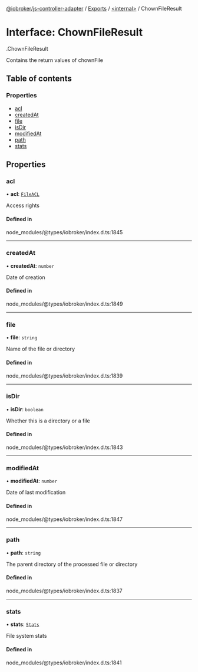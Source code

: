 [@iobroker/js-controller-adapter](../README.md) / [Exports](../modules.md) / [<internal\>](../modules/internal_.md) / ChownFileResult

# Interface: ChownFileResult

[<internal>](../modules/internal_.md).ChownFileResult

Contains the return values of chownFile

## Table of contents

### Properties

- [acl](internal_.ChownFileResult.md#acl)
- [createdAt](internal_.ChownFileResult.md#createdat)
- [file](internal_.ChownFileResult.md#file)
- [isDir](internal_.ChownFileResult.md#isdir)
- [modifiedAt](internal_.ChownFileResult.md#modifiedat)
- [path](internal_.ChownFileResult.md#path)
- [stats](internal_.ChownFileResult.md#stats)

## Properties

### acl

• **acl**: [`FileACL`](internal_.FileACL.md)

Access rights

#### Defined in

node_modules/@types/iobroker/index.d.ts:1845

___

### createdAt

• **createdAt**: `number`

Date of creation

#### Defined in

node_modules/@types/iobroker/index.d.ts:1849

___

### file

• **file**: `string`

Name of the file or directory

#### Defined in

node_modules/@types/iobroker/index.d.ts:1839

___

### isDir

• **isDir**: `boolean`

Whether this is a directory or a file

#### Defined in

node_modules/@types/iobroker/index.d.ts:1843

___

### modifiedAt

• **modifiedAt**: `number`

Date of last modification

#### Defined in

node_modules/@types/iobroker/index.d.ts:1847

___

### path

• **path**: `string`

The parent directory of the processed file or directory

#### Defined in

node_modules/@types/iobroker/index.d.ts:1837

___

### stats

• **stats**: [`Stats`](../classes/internal_.Stats.md)

File system stats

#### Defined in

node_modules/@types/iobroker/index.d.ts:1841

